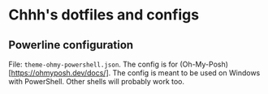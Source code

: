 # Chhh's dotfiles and configs

## Powerline configuration
File: `theme-ohmy-powershell.json`.
The config is for (Oh-My-Posh)[https://ohmyposh.dev/docs/].
The config is meant to be used on Windows with PowerShell.
Other shells will probably work too.

